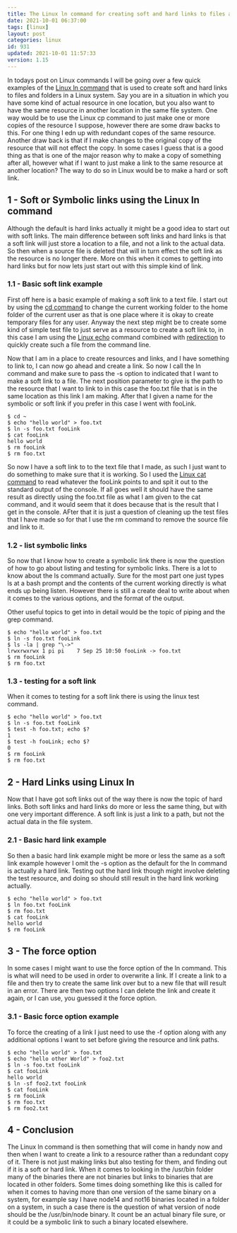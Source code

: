 ```yaml
---
title: The Linux ln command for creating soft and hard links to files and folders
date: 2021-10-01 06:37:00
tags: [linux]
layout: post
categories: linux
id: 931
updated: 2021-10-01 11:57:33
version: 1.15
---
```


In todays post on Linux commands I will be going over a few quick examples of the [Linux ln command](https://linux.die.net/man/1/ln) that is used to create soft and hard links to files and folders in a Linux system. Say you are in a situation in which you have some kind of actual resource in one location, but you also want to have the same resource in another location in the same file system. One way would be to use the Linux cp command to just make one or more copies of the resource I suppose, however there are some draw backs to this. For one thing I edn up with redundant copes of the same resource. Another draw back is that if I make changes to the original copy of the resource that will not effect the copy. In some cases I guess that is a good thing as that is one of the major reason why to make a copy of something after all, however what if I want to just make a link to the same resource at another location? The way to do so in Linux would be to make a hard or soft link.

<!-- more -->

## 1 - Soft or Symbolic links using the Linux ln command

Although the default is hard links actually it might be a good idea to start out with soft links. The main difference between soft links and hard links is that a soft link will just store a location to a file, and not a link to the actual data. So then when a source file is deleted that will in turn effect the soft link as the resource is no longer there. More on this when it comes to getting into hard links but for now lets just start out with this simple kind of link.

### 1.1 - Basic soft link example

First off here is a basic example of making a soft link to a text file. I start out by using the [cd command](/2021/02/10/linux-cd/) to change the current working folder to the home folder of the current user as that is one place where it is okay to create temporary files for any user. Anyway the next step might be to create some kind of simple test file to just serve as a resource to create a soft link to, in this case I am using the [Linux echo](/2019/08/15/linux-echo/) command combined with [redirection](/2020/10/02/linux-redirection/) to quickly create such a file from the command line.

Now that I am in a place to create resources and links, and I have something to link to, I can now go ahead and create a link. So now I call the ln command and make sure to pass the -s option to indicated that I want to make a soft link to a file. The next position parameter to give is the path to the resource that I want to link to in this case the foo.txt file that is in the same location as this link I am making. After that I given a name for the symbolic or soft link if you prefer in this case I went with fooLink.

```
$ cd ~
$ echo "hello world" > foo.txt
$ ln -s foo.txt fooLink
$ cat fooLink
hello world
$ rm fooLink
$ rm foo.txt
```

So now I have a soft link to to the text file that I made, as such I just want to do something to make sure that it is working. So I used the [Linux cat command](/2020/11/11/linux-cat/) to read whatever the fooLink points to and spit it out to the standard output of the console. If all goes well it should have the same result as directly using the foo.txt file as what I am given to the cat command, and it would seem that it does because that is the result that I get in the console. AFter that it is just a question of cleaning up the test files that I have made so for that I use the rm command to remove the source file and link to it.

### 1.2 - list symbolic links

So now that I know how to create a symbolic link there is now the question of how to go about listing and testing for symbolic links. There is a lot to know about the ls command actually. Sure for the most part one just types ls at  a bash prompt and the contents of the current working directly is what ends up being listen. However there is still a create deal to write about when it comes to the various options, and the format of the output.

Other useful topics to get into in detail would be the topic of piping and the grep command.

```
$ echo "hello world" > foo.txt
$ ln -s foo.txt fooLink
$ ls -la | grep "\->"
lrwxrwxrwx 1 pi pi    7 Sep 25 10:50 fooLink -> foo.txt
$ rm fooLink
$ rm foo.txt
```

### 1.3 - testing for a soft link

When it comes to testing for a soft link there is using the linux test command.

```
$ echo "hello world" > foo.txt
$ ln -s foo.txt fooLink
$ test -h foo.txt; echo $?
1
$ test -h fooLink; echo $?
0
$ rm fooLink
$ rm foo.txt
```

## 2 - Hard Links using Linux ln

Now that I have got soft links out of the way there is now the topic of hard links. Both soft links and hard links do more or less the same thing, but with one very important difference. A soft link is just a link to a path, but not the actual data in the file system.

### 2.1 - Basic hard link example

So then a basic hard link example might be more or less the same as a soft link example however I omit the -s option as the default for the ln command is actually a hard link. Testing out the hard link though might involve deleting the test resource, and doing so should still result in the hard link working actually.

```
$ echo "hello world" > foo.txt
$ ln foo.txt fooLink
$ rm foo.txt
$ cat fooLink
hello world
$ rm fooLink
```

## 3 - The force option

In some cases I might want to use the force option of the ln command. This is what will need to be used in order to overwrite a link. If I create a link to a file and then try to create the same link over but to a new file that will result in an error. There are then two options I can delete the link and create it again, or I can use, you guessed it the force option.

### 3.1 - Basic force option example

To force the creating of a link I just need to use the -f option along with any additional options I want to set before giving the resource and link paths.

```
$ echo "hello world" > foo.txt
$ echo "hello other World" > foo2.txt
$ ln -s foo.txt fooLink
$ cat fooLink
hello world
$ ln -sf foo2.txt fooLink
$ cat fooLink
$ rm fooLink
$ rm foo.txt
$ rm foo2.txt
```

## 4 - Conclusion

The Linux ln command is then something that will come in handy now and then when I want to create a link to a resource rather than a redundant copy of it. There is not just making links but also testing for them, and finding out if it is a soft or hard link. When it comes to looking in the \/usr\/bin folder many of the binaries there are not binaries but links to binaries that are located in other folders. Some times doing something like this is called for when it comes to having more than one version of the same binary on a system, for example say I have node14 and not16 binaries located in a folder on a system, in such a case there is the question of what version of node should be the \/usr\/bin\/node binary. It count be an actual binary file sure, or it could be a symbolic link to such a binary located elsewhere.
